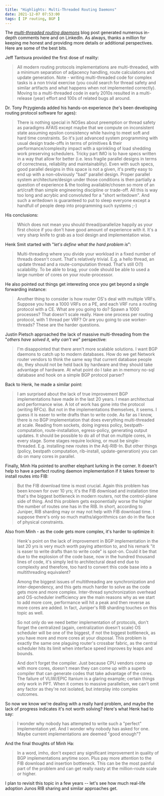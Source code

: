 ```yaml
---
title: "Highlights: Multi-Threaded Routing Daemons"
date: 2021-12-07 07:53:00
tags: [ IP routing, BGP ]
---
```

The *[multi-threaded routing daemons](/2021/11/multi-threaded-routing-daemons.html)* blog post generated numerous in-depth comments here and on LinkedIn. As always, thanks a million for keeping me honest and providing more details or additional perspectives. Here are some of the best bits.

Jeff Tantsura provided the first dose of reality:

> All modern routing protocols implementations are multi-threaded, with a minimum separation of adjacency handling, route calculations and update generation. Note - writing multi-threaded code for complex tasks is a non trivial exercise (you could search for thread safety and similar artifacts and what happens when not implemented correctly). Moving to a multi-threaded code in early 2010s resulted in a multi-release (year) effort and 100s of related bugs all around.

Dr. Tony Przygienda added his hands-on experience (he's been developing routing protocol software for ages):
<!--more-->
> There is nothing special in NOSes about preemption or thread safety as paradigms AFAIS except maybe that we compute on inconsistent state assuming epsilon consistency while having to meet soft and hard time constraints. So it's just advanced system programming with usual design trade-offs in terms of primitives & their performance/complexity impact with a sprinkling of load shedding work preserving schedulers. Tricky part IMO is to have specs written in a way that allow for better (i.e. less fragile parallel designs in terms of correctness, reliability and maintainablity). Even with such specs, good parallel designs in this space is not a given, it's pretty easy to end up with a non-obviously "bad" parallel design. Proper parallel system architecture/design under those conditions is then partially a question of experience & the tooling available/chosen so more of an art/craft than simple engineering discipline or trade-off. All this is way too long and acrybic and convoluted for a "short writedown". And such a writedown is guaranteed to put to sleep everyone except a handfull of people deep into programming such systems ;-)

His conclusions:

> Which does not mean you should thread/parallelize happily as your first choice if you don't have good amount of experience with it. It's a very sharp knife to grab as a tool design and implementation wise.

Henk Smit started with "_let's define what the hard problem is_":

> Multi-threading where you divide your workload in a fixed number of threads doesn't count. That's relatively trivial. E.g. a hello thread, an update thread and a route-computation thread. That's still O(1) scalability. To be able to brag, your code should be able to used a large number of cores on your route-processor.

He also pointed out things get interesting once you get beyond a single forwarding instance:

> Another thing to consider is how router OS's deal with multiple VRFs. Suppose you have a 1000 VRFs on a PE, and each VRF runs a routing protocol with a CE. What are you going to do? Spawn a 1000 processes? That doesn't scale really. Have one process per routing protocol, with 1 thread per VRF? Or are you going to use worker-threads? These are the harder questions.

Justin Pietsch approached the lack of massive multi-threading from the "_others have solved it, why can't we_" perspective:

> I'm disappointed that there aren't more scalable solutions. I want BGP daemons to catch up to modern databases. How do we get Network router vendors to think the same way that current database people do, they should not be held back by hardware and they should take advantage of hardware. At what point do I take an in memory no-sql database and hook on a simple BGP protocol parser?

Back to Henk, he made a similar point:

> I am surprised about the lack of true improvement BGP implementations have made in the last 20 years. I mean architectual and performance wise. A lot of work has gone into the protocol (writing RFCs). But not in the implementations themselves, it seems. I guess it is easer to write drafts than to write code. As far as I know, there is no BGP implementation that does everything multi-threaded at scale. Reading from sockets, doing ingress policy, bestpath-computation, route-installation, egress-policy, generating output updates. It should be possible to do all of that on multiple cores, in every stage. Some stages require locking, or must be single-threaded. E.g. installing new routes in the Adj-RIB-In. But other things (policy, bestpath computation, rib-install, update-generation) you can do on many cores in parallel.

Finally, Minh Ha pointed to another elephant lurking in the corner. It doesn't help to have a perfect routing daemon implementation if it takes forever to install routes into FIB:

> But the FIB download time is most crucial. Again this problem has been known for over 10 yrs; it's the FIB download and installation time that's the biggest bottleneck in modern routers, not the control-plane side of thing. And this problem gets exponentially worse the higher the number of routes one has in the RIB. In short, according to Juniper, RIB sharding may or may not help with FIB download time. I suppose there's only so much maths/algorithmics can do in the face of physical constraints.

Also from Minh - as the code gets more complex, it's harder to optimize it:

> Henk's point on the lack of improvement in BGP implementation in the last 20 yrs is very much worth paying attention to, and his remark "it is easer to write drafts than to write code" is spot-on. Could it be that due to the explosion of the code base, now in the hundred thousand lines of code, it's simply led to architectural dead end due to complexity and therefore, too hard to convert this code base into a multithreading equivalent?
>
> Among the biggest issues of multithreading are synchronization and inter-dependency, and this gets much harder to solve as the code gets more and more complex. Inter-thread synchronization overhead and OS-scheduler inefficiency are the main reasons why as we start to add more core, performance will hit a peak and then reverse as more cores are added. In fact, Juniper's RIB sharding touches on this topic as well.
>
> So not only do we need better implementation of protocols, don't forget the centralized (again, centralization doesn't scale) OS scheduler will be one of the biggest, if not the biggest bottleneck, as you have more and more cores at your disposal. This problem is exactly the same one plaguing router's crossbar fabric, as the central scheduler hits its limit when interface speed improves by leaps and bounds.
>
> And don't forget the compiler. Just because CPU vendors come up with more cores, doesn't mean they can come up with a superb compiler that can generate codes that take advantage of the cores. The failure of VLIW/EPIC Itanium is a glaring example; certain things only work in PPT. When it comes to massive parallelism, we can't omit any factor as they're not isolated, but interplay into complex outcomes.

So now we know we're dealing with a really hard problem, and maybe the lack of progress indicates it's not worth solving? Here's what Henk had to say:

> I wonder why nobody has attempted to write such a "perfect" implementation yet. And I wonder why nobody has asked for one. Maybe current implementations are deemed "good enough"?

And the final thoughts of Minh Ha:

> In a word, imho, don't expect any significant improvement in quality of BGP implementations anytime soon. Plus pay more attention to the FIB download and insertion bottleneck. This can be the most painful part of the problem and can get really nasty at the million-route scale or higher.

I plan to revisit this topic in a few years -- let's see how much real-life adoption Junos RIB sharing and similar approaches get.
